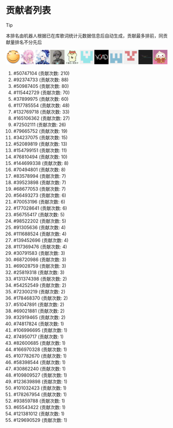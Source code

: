 # 贡献者列表

> [!TIP]
> 本排名由机器人根据已在库歌词统计元数据信息后自动生成，贡献最多排前，同贡献量排名不分先后

![贡献者头像画廊](./CONTRIBUTORS.svg)

1. #50747104 (贡献次数: 210)
2. #92374733 (贡献次数: 88)
3. #50987405 (贡献次数: 80)
4. #115442729 (贡献次数: 70)
5. #37899975 (贡献次数: 60)
6. #117785554 (贡献次数: 48)
7. #132769718 (贡献次数: 33)
8. #165106362 (贡献次数: 27)
9. #72502111 (贡献次数: 26)
10. #79665752 (贡献次数: 19)
11. #34237075 (贡献次数: 15)
12. #52089819 (贡献次数: 13)
13. #154799151 (贡献次数: 11)
14. #76810494 (贡献次数: 10)
15. #144699338 (贡献次数: 8)
16. #70494801 (贡献次数: 8)
17. #83578994 (贡献次数: 7)
18. #39523898 (贡献次数: 7)
19. #68677053 (贡献次数: 7)
20. #56493273 (贡献次数: 6)
21. #70053196 (贡献次数: 6)
22. #177028641 (贡献次数: 6)
23. #56755417 (贡献次数: 5)
24. #98522202 (贡献次数: 5)
25. #91305636 (贡献次数: 4)
26. #111688524 (贡献次数: 4)
27. #139452696 (贡献次数: 4)
28. #117369476 (贡献次数: 4)
29. #30791583 (贡献次数: 3)
30. #68720986 (贡献次数: 3)
31. #69028759 (贡献次数: 3)
32. #25819318 (贡献次数: 3)
33. #131374398 (贡献次数: 2)
34. #54252549 (贡献次数: 2)
35. #72300219 (贡献次数: 2)
36. #178468370 (贡献次数: 2)
37. #51047891 (贡献次数: 2)
38. #69021881 (贡献次数: 2)
39. #32919465 (贡献次数: 2)
40. #74817824 (贡献次数: 1)
41. #106996695 (贡献次数: 1)
42. #74950717 (贡献次数: 1)
43. #82600685 (贡献次数: 1)
44. #166970328 (贡献次数: 1)
45. #107782670 (贡献次数: 1)
46. #58398544 (贡献次数: 1)
47. #30862240 (贡献次数: 1)
48. #109809527 (贡献次数: 1)
49. #123639898 (贡献次数: 1)
50. #101032423 (贡献次数: 1)
51. #178267954 (贡献次数: 1)
52. #93859788 (贡献次数: 1)
53. #65543422 (贡献次数: 1)
54. #121381012 (贡献次数: 1)
55. #129690529 (贡献次数: 1)
